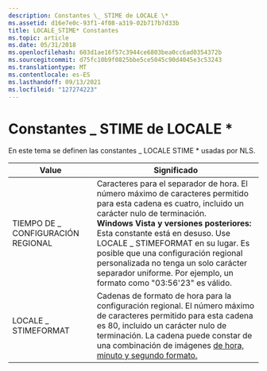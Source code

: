 ```yaml
---
description: Constantes \_ STIME de LOCALE \*
ms.assetid: d16e7e0c-93f1-4f08-a319-02b717b7d33b
title: LOCALE_STIME* Constantes
ms.topic: article
ms.date: 05/31/2018
ms.openlocfilehash: 603d1ae16f57c3944ce6803bea0cc6ad0354372b
ms.sourcegitcommit: d75fc10b9f0825bbe5ce5045c90d4045e3c53243
ms.translationtype: MT
ms.contentlocale: es-ES
ms.lasthandoff: 09/13/2021
ms.locfileid: "127274223"
---
```

# <a name="locale_stime-constants"></a>Constantes \_ STIME de LOCALE \*

En este tema se definen las constantes \_ LOCALE STIME \* usadas por NLS.



| Value               | Significado                                                                                                                                                                                                                                                                                                                                                                                   |
|---------------------|-------------------------------------------------------------------------------------------------------------------------------------------------------------------------------------------------------------------------------------------------------------------------------------------------------------------------------------------------------------------------------------------|
| TIEMPO DE \_ CONFIGURACIÓN REGIONAL       | Caracteres para el separador de hora. El número máximo de caracteres permitido para esta cadena es cuatro, incluido un carácter nulo de terminación. <br/> **Windows Vista y versiones posteriores:** Esta constante está en desuso. Use LOCALE \_ STIMEFORMAT en su lugar. Es posible que una configuración regional personalizada no tenga un solo carácter separador uniforme. Por ejemplo, un formato como "03:56'23" es válido.<br/> |
| LOCALE \_ STIMEFORMAT | Cadenas de formato de hora para la configuración regional. El número máximo de caracteres permitido para esta cadena es 80, incluido un carácter nulo de terminación. La cadena puede constar de una combinación de imágenes [de hora, minuto y segundo formato.](hour--minute--and-second-format-pictures.md)                                                                                                      |



 

 

 




